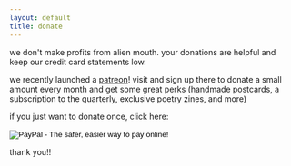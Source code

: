 ```yaml
---
layout: default
title: donate
---
```


we don't make profits from alien mouth. your donations are helpful and keep our credit card statements low.

we recently launched a <a href="http://patreon.com/alienmouth">patreon</a>! visit and sign up there to donate a small amount every month and get some great perks (handmade postcards, a subscription to the quarterly, exclusive poetry zines, and more)

if you just want to donate once, click here:

<form action="https://www.paypal.com/cgi-bin/webscr" method="post" target="_top">
	<input type="hidden" name="cmd" value="_donations">
	<input type="hidden" name="business" value="dland95@gmail.com">
	<input type="hidden" name="lc" value="US">
	<input type="hidden" name="item_name" value="Alien Mouth">
	<input type="hidden" name="no_note" value="0">
	<input type="hidden" name="currency_code" value="USD">
	<input type="hidden" name="bn" value="PP-DonationsBF:btn_donate_LG.gif:NonHostedGuest">
	<input type="image" src="https://www.paypalobjects.com/en_US/i/btn/btn_donate_LG.gif" border="0" name="submit" alt="PayPal - The safer, easier way to pay online!">
	<img alt="" border="0" src="https://www.paypalobjects.com/en_US/i/scr/pixel.gif" width="1" height="1">
</form>

thank you!!